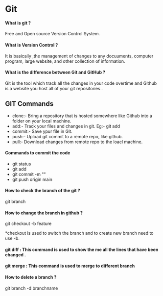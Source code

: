 # Git

#### What is git ?

Free and Open source Version Control System.

#### What is Version Control ?

It is basically ,the management of changes to any docuuments, computer program, large website, and other collection of information.

#### What is the difference between Git and GitHub ?

Git is the tool which track all the changes in your code overtime and Github is a website you host all of your git repositories .

## GIT Commands

* clone:- Bring a repository that is hosted somewhere like Github into a folder on your local machine. 
* add:- Track your files and changes in git.  Eg:- git add <file>
* commit:- Save ypur file in Git. 
* push:- Upload git commit to a remote repo, like github. 
* pull:- Download changes from remote repo to the loacl machine. 

#### Commands to commit the code
  
* git status
* git add <filename>
* git commit -m "<context>"
* git push origin main
  
#### How to check the branch of the git ?
  git branch
#### How to change the branch in github ?
  git checkout -b feature
  
  *checkout is used to switch the branch and to create new branch need to use -b.
  
#### git diff : This command is used to show the me all the lines that have been changed .
#### git merge : This command is used to merge to different branch
#### How to delete a branch ?
 git branch -d branchname
  
  
  
  
  
  
  

